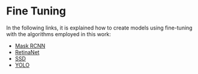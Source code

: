 # Fine Tuning

In the following links, it is explained how to create models using fine-tuning with the algorithms employed in this work:

- [Mask RCNN](fine-tuning/maskrcnn.md)
- [RetinaNet](fine-tuning/retinanet.md)
- [SSD](fine-tuning/ssd.md)
- [YOLO](fine-tuning/yolo.md)
